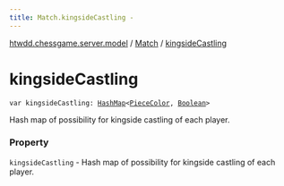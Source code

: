 ```yaml
---
title: Match.kingsideCastling - 
---
```


[htwdd.chessgame.server.model](../index.html) / [Match](index.html) / [kingsideCastling](./kingside-castling.html)

# kingsideCastling

`var kingsideCastling: `[`HashMap`](https://kotlinlang.org/api/latest/jvm/stdlib/kotlin.collections/-hash-map/index.html)`<`[`PieceColor`](../-piece-color/index.html)`, `[`Boolean`](https://kotlinlang.org/api/latest/jvm/stdlib/kotlin/-boolean/index.html)`>`

Hash map of possibility for kingside castling of each player.

### Property

`kingsideCastling` - Hash map of possibility for kingside castling of each player.
